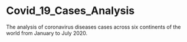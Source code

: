 # Covid_19_Cases_Analysis
The analysis of coronavirus diseases cases across six continents of the world from January to July 2020.

